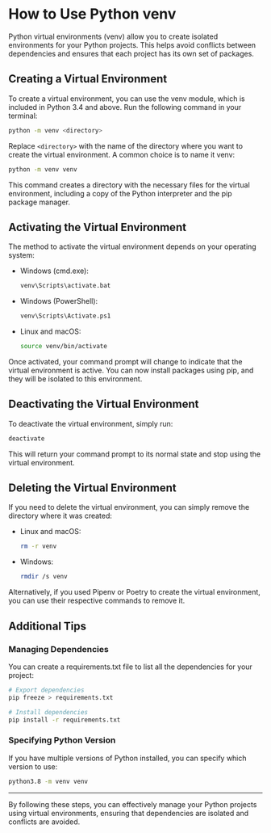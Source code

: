 # How to Use Python venv

Python virtual environments (venv) allow you to create isolated environments for your Python projects. This helps avoid conflicts between dependencies and ensures that each project has its own set of packages.

## Creating a Virtual Environment

To create a virtual environment, you can use the venv module, which is included in Python 3.4 and above. Run the following command in your terminal:

```bash
python -m venv <directory>
```

Replace `<directory>` with the name of the directory where you want to create the virtual environment. A common choice is to name it venv:

```bash
python -m venv venv
```

This command creates a directory with the necessary files for the virtual environment, including a copy of the Python interpreter and the pip package manager.

## Activating the Virtual Environment

The method to activate the virtual environment depends on your operating system:

- Windows (cmd.exe):
  ```bash
  venv\Scripts\activate.bat
  ```

- Windows (PowerShell):
  ```bash
  venv\Scripts\Activate.ps1
  ```

- Linux and macOS:
  ```bash
  source venv/bin/activate
  ```

Once activated, your command prompt will change to indicate that the virtual environment is active. You can now install packages using pip, and they will be isolated to this environment.

## Deactivating the Virtual Environment

To deactivate the virtual environment, simply run:

```bash
deactivate
```

This will return your command prompt to its normal state and stop using the virtual environment.

## Deleting the Virtual Environment

If you need to delete the virtual environment, you can simply remove the directory where it was created:

- Linux and macOS:
  ```bash
  rm -r venv
  ```

- Windows:
  ```bash
  rmdir /s venv
  ```

Alternatively, if you used Pipenv or Poetry to create the virtual environment, you can use their respective commands to remove it.

## Additional Tips

### Managing Dependencies

You can create a requirements.txt file to list all the dependencies for your project:

```bash
# Export dependencies
pip freeze > requirements.txt

# Install dependencies
pip install -r requirements.txt
```

### Specifying Python Version

If you have multiple versions of Python installed, you can specify which version to use:

```bash
python3.8 -m venv venv
```

---

By following these steps, you can effectively manage your Python projects using virtual environments, ensuring that dependencies are isolated and conflicts are avoided.

